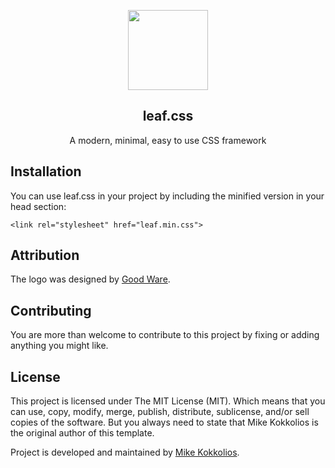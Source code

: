 <p align="center">
  <img width="128" height="128" src="https://mikekok.github.io/leaf/img/logo.svg">
</p>

<h2 align="center">leaf.css</h2>
<p align="center">A modern, minimal, easy to use CSS framework</p>

## Installation
You can use leaf.css in your project by including the minified version in your head section:

`<link rel="stylesheet" href="leaf.min.css">`

## Attribution
The logo was designed by [Good Ware](https://www.flaticon.com/authors/good-ware).

## Contributing
You are more than welcome to contribute to this project by fixing or adding anything you might like.

## License
This project is licensed under The MIT License (MIT). Which means that you can use, copy, modify, merge, publish, distribute, sublicense, and/or sell copies of the software. But you always need to state that Mike Kokkolios is the original author of this template.

Project is developed and maintained by [Mike Kokkolios](https://mikek.me/).
